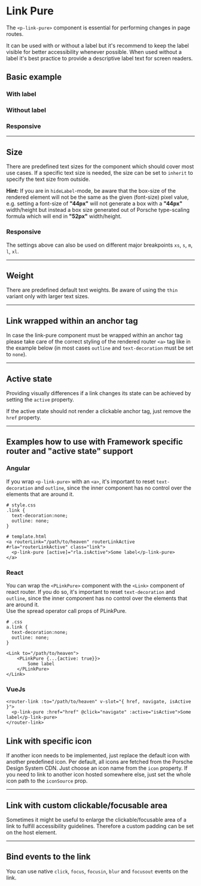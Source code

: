 # Link Pure

The `<p-link-pure>` component is essential for performing changes in page routes.

It can be used with or without a label but it's recommend to keep the label visible for better accessibility whenever possible. When used without a label  it's best practice to provide a descriptive label text for screen readers.

## Basic example

### With label

<Playground :themeable="true" :childElementLayout="{spacing: 'inline'}">
  <template v-slot={theme}>
    <p-link-pure href="https://www.porsche.com" :theme="theme">Some label</p-link-pure>
  </template>
</Playground>

### Without label

<Playground :themeable="true" :childElementLayout="{spacing: 'inline'}">
  <template v-slot={theme}>
    <p-link-pure href="https://www.porsche.com" hide-label="true" :theme="theme">Some label</p-link-pure>
  </template>
</Playground>

### Responsive

<Playground :themeable="true">
  <template v-slot={theme}>
    <p-link-pure href="https://www.porsche.com" hide-label="{ base: true, l: false }" :theme="theme">Some label</p-link-pure>
  </template>
</Playground>

---

## Size

There are predefined text sizes for the component which should cover most use cases. 
If a specific text size is needed, the size can be set to `inherit` to specify the text size from outside.  

**Hint:** If you are in `hideLabel`-mode, be aware that the box-size of the rendered element will not be the same as the given (font-size) pixel value, 
e.g. setting a font-size of **"44px"** will not generate a box with a **"44px"** width/height but instead a box size generated out of Porsche type-scaling formula which will end in **"52px"** width/height.

<Playground :themeable="true">
  <template #configurator>
    <select @change="size = $event.target.value">
      <option disabled>Select a style variant</option>
      <option>x-small</option>
      <option>small</option>
      <option selected>medium</option>
      <option>large</option>
      <option>x-large</option>
      <option>inherit</option>
    </select>
  </template>
  <template v-slot={theme}>
    <p-link-pure href="https://www.porsche.com" :size="size" :style="isInherit" :theme="theme">Some label</p-link-pure>
  </template>
</Playground>

### Responsive

The settings above can also be used on different major breakpoints `xs`, `s`, `m`, `l`, `xl`.

<Playground :themeable="true">
  <template v-slot={theme}>
    <p-link-pure href="https://www.porsche.com" size="{ base: 'small', l: 'medium' }" :theme="theme">Some label</p-link-pure>
  </template>
</Playground>

---

## Weight

There are predefined default text weights. Be aware of using the `thin` variant only with larger text sizes.

<Playground :themeable="true">
  <template #configurator>
    <select @change="weight = $event.target.value">
      <option disabled>Select a weight</option>
      <option selected>thin</option>
      <option>regular</option>
      <option>bold</option>
    </select>
  </template>
  <template v-slot={theme}>
    <p-link-pure href="https://www.porsche.com" size="medium" :weight="weight" :theme="theme">Some label</p-link-pure>
  </template>
</Playground>

---

## Link wrapped within an anchor tag

In case the link-pure component must be wrapped within an anchor tag please take care of the correct styling of the rendered router `<a>` tag like in the example below (in most cases `outline` and `text-decoration` must be set to `none`).

<Playground :themeable="true" :childElementLayout="{spacing: 'inline'}">
  <template v-slot={theme}>
    <a href="https://www.porsche.com" class="example-link">
      <p-link-pure :theme="theme">Some label</p-link-pure>
    </a>
  </template>
</Playground>

---

## Active state

Providing visually differences if a link changes its state can be achieved by setting the `active` property. 

<Playground :themeable="true" :childElementLayout="{spacing: 'inline'}">
  <template v-slot={theme}>
      <p-link-pure active="true" href="https://www.porsche.com" :theme="theme">Some label</p-link-pure>
  </template>
</Playground>

If the active state should not render a clickable anchor tag, just remove the `href` property. 

<Playground :themeable="true" :childElementLayout="{spacing: 'inline'}">
  <template v-slot={theme}>
      <p-link-pure active="true" :theme="theme">Some label</p-link-pure>
  </template>
</Playground>

---

## Examples how to use with Framework specific router and "active state" support

### Angular

If you wrap `<p-link-pure>` with an `<a>`, it's important to reset `text-decoration` and `outline`, since the inner
component has no control over the elements that are around it.

``` 
# style.css
.link {
  text-decoration:none;
  outline: none;
}

# template.html
<a routerLink="/path/to/heaven" routerLinkActive #rla="routerLinkActive" class="link">
  <p-link-pure [active]="rla.isActive">Some label</p-link-pure>
</a>

```

### React

You can wrap the `<PLinkPure>` component with the `<Link>` component of react router. If you do so, it's important to reset `text-decoration` and `outline`, since the inner
component has no control over the elements that are around it.<br>
Use the spread operator call props of PLinkPure.

``` 
# .css
a.link {
  text-decoration:none;
  outline: none;
}

<Link to="/path/to/heaven">
    <PLinkPure {...{active: true}}>
        Some label
    </PLinkPure>
</Link>
```

### VueJs

``` 
<router-link :to="/path/to/heaven" v-slot="{ href, navigate, isActive }">
  <p-link-pure :href="href" @click="navigate" :active="isActive">Some label</p-link-pure>
</router-link>
```

## Link with specific icon

If another icon needs to be implemented, just replace the default icon with another predefined icon. Per default, all icons are fetched from the Porsche Design System CDN. Just choose an icon name from the `icon` property. If you need to link to another icon hosted somewhere else, just set the whole icon path to the `iconSource` prop.

<Playground :themeable="true">
  <template v-slot={theme}>
    <p-link-pure href="https://www.porsche.com" icon="phone" :theme="theme">Some label</p-link-pure>
    <br>
    <p-link-pure :icon-source="require(`./assets/icon-custom-kaixin.svg`)" hide-label="true" :theme="theme" href="https://www.porsche.com">Some label</p-link-pure>
  </template>
</Playground>

---

## Link with custom clickable/focusable area

Sometimes it might be useful to enlarge the clickable/focusable area of a link to fulfill accessibility guidelines.
Therefore a custom padding can be set on the host element.

<Playground :themeable="true" :childElementLayout="{spacing: 'inline'}">
  <template v-slot={theme}>
    <p-link-pure href="https://www.porsche.com" :theme="theme" style="padding: 1rem;">Some label</p-link-pure>
    <p-link-pure href="https://www.porsche.com" :theme="theme" hide-label="true" style="padding: 1rem;">Some label</p-link-pure>
    <a href="https://www.porsche.com" class="example-link">
      <p-link-pure :theme="theme" style="padding: 1rem;">Some label</p-link-pure>
    </a>
    <a href="https://www.porsche.com" class="example-link">
      <p-link-pure :theme="theme" hide-label="true" style="padding: 1rem;">Some label</p-link-pure>
    </a>
  </template>
</Playground>

---

## Bind events to the link

You can use native `click`, `focus`, `focusin`, `blur` and `focusout` events on the link.

<Playground :themeable="true">
  <template v-slot={theme}>
    <p-link-pure
      href="https://www.porsche.com"
      onclick="alert('click'); return false;"
      onfocus="console.log('focus')"
      onfocusin="console.log('focusin')"
      onblur="console.log('blur')"
      onfocusout="console.log('focusout')"
      :theme="theme"
    >Some label</p-link-pure>
  </template>
</Playground>

<script lang="ts">
  import { Component, Vue } from 'vue-property-decorator';
  
  @Component
  export default class PlaygroundLinkPure extends Vue {
    public size: string = 'medium';
    public weight: string = 'thin';
    
    public get isInherit() {
      return this.size === 'inherit' ? 'font-size: 48px;' : undefined;
    }
  }
</script>

<style scoped lang="scss">
  .example-link {
    display: inline-block;
    outline: none;
    text-decoration: none;
  }
</style>